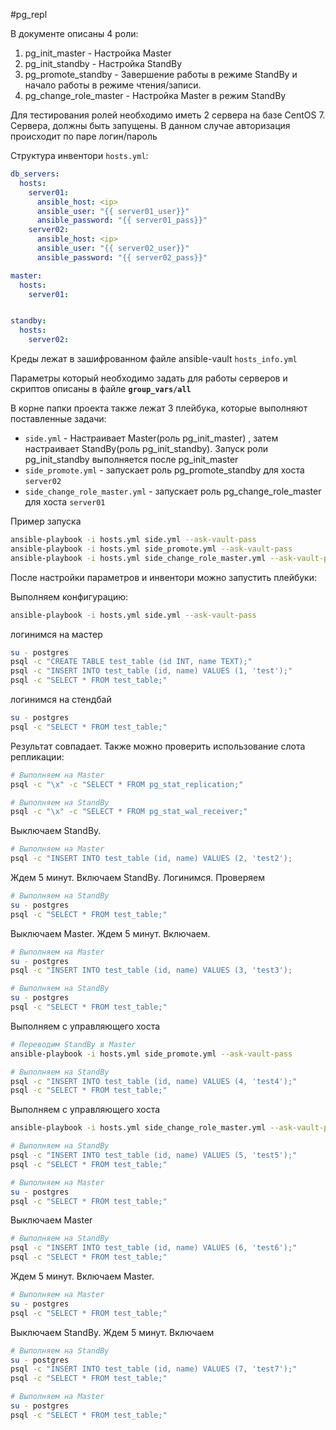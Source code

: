 #pg_repl

В документе описаны 4 роли:
1) pg_init_master - Настройка Master
2) pg_init_standby - Настройка StandBy
3) pg_promote_standby - Завершение работы в режиме StandBy и начало работы в режиме чтения/записи.
4) pg_change_role_master - Настройка Master в режим StandBy

Для тестирования ролей необходимо иметь 2 сервера на базе CentOS 7.
Сервера, должны быть запущены.
В данном случае авторизация происходит по паре логин/пароль

Структура инвентори `hosts.yml`:
```yaml
db_servers:
  hosts:
    server01:
      ansible_host: <ip>
      ansible_user: "{{ server01_user}}"
      ansible_password: "{{ server01_pass}}"
    server02:
      ansible_host: <ip>
      ansible_user: "{{ server02_user}}"
      ansible_password: "{{ server02_pass}}"

master:
  hosts:
    server01:


standby:
  hosts:
    server02:
```

Креды лежат в зашифрованном файле ansible-vault `hosts_info.yml`

Параметры который необходимо задать для работы серверов и скриптов описаны в файле **`group_vars/all`**

В корне папки проекта также лежат 3 плейбука, которые выполняют поставленные задачи:
+ `side.yml` - Настраивает Master(роль pg_init_master) , затем настраивает StandBy(роль pg_init_standby). Запуск роли pg_init_standby выполняется после pg_init_master
+ `side_promote.yml` - запускает роль pg_promote_standby для хоста `server02`
+ `side_change_role_master.yml` - запускает роль pg_change_role_master для хоста `server01`

Пример запуска
```bash
ansible-playbook -i hosts.yml side.yml --ask-vault-pass
ansible-playbook -i hosts.yml side_promote.yml --ask-vault-pass
ansible-playbook -i hosts.yml side_change_role_master.yml --ask-vault-pass
```


После настройки параметров и инвентори можно запустить плейбуки:

Выполняем конфигурацию:
```bash
ansible-playbook -i hosts.yml side.yml --ask-vault-pass
```
логинимся на мастер
```bash
su - postgres
psql -c "CREATE TABLE test_table (id INT, name TEXT);"
psql -c "INSERT INTO test_table (id, name) VALUES (1, 'test');"
psql -c "SELECT * FROM test_table;"
```
логинимся на стендбай
```bash
su - postgres
psql -c "SELECT * FROM test_table;"
```
Результат совпадает.
Также можно проверить использование слота репликации:
```bash
# Выполняем на Master
psql -c "\x" -c "SELECT * FROM pg_stat_replication;"
```

```bash
# Выполняем на StandBy
psql -c "\x" -c "SELECT * FROM pg_stat_wal_receiver;"
```

Выключаем StandBy. 

```bash
# Выполняем на Master
psql -c "INSERT INTO test_table (id, name) VALUES (2, 'test2');
```

Ждем 5 минут. Включаем StandBy. Логинимся. Проверяем
```bash
# Выполняем на StandBy
su - postgres
psql -c "SELECT * FROM test_table;"
```

Выключаем Master. Ждем 5 минут. Включаем. 
```bash
# Выполняем на Master
su - postgres
psql -c "INSERT INTO test_table (id, name) VALUES (3, 'test3');
```

```bash
# Выполняем на StandBy
su - postgres
psql -c "SELECT * FROM test_table;"
```


Выполняем с управляющего хоста
```bash
# Переводим StandBy в Master
ansible-playbook -i hosts.yml side_promote.yml --ask-vault-pass
```

```bash
# Выполняем на StandBy
psql -c "INSERT INTO test_table (id, name) VALUES (4, 'test4');"
psql -c "SELECT * FROM test_table;"
```

Выполняем с управляющего хоста
```bash
ansible-playbook -i hosts.yml side_change_role_master.yml --ask-vault-pass
```

```bash
# Выполняем на StandBy
psql -c "INSERT INTO test_table (id, name) VALUES (5, 'test5');"
psql -c "SELECT * FROM test_table;"
```

```bash
# Выполняем на Master
su - postgres
psql -c "SELECT * FROM test_table;"
```

Выключаем Master
```bash
# Выполняем на StandBy
psql -c "INSERT INTO test_table (id, name) VALUES (6, 'test6');"
psql -c "SELECT * FROM test_table;"
```

Ждем 5 минут. Включаем Master.

```bash
# Выполняем на Master
su - postgres
psql -c "SELECT * FROM test_table;"
```

Выключаем StandBy. Ждем 5 минут. Включаем
```bash
# Выполняем на StandBy
su - postgres
psql -c "INSERT INTO test_table (id, name) VALUES (7, 'test7');"
psql -c "SELECT * FROM test_table;"
```

```bash
# Выполняем на Master
su - postgres
psql -c "SELECT * FROM test_table;"
```



